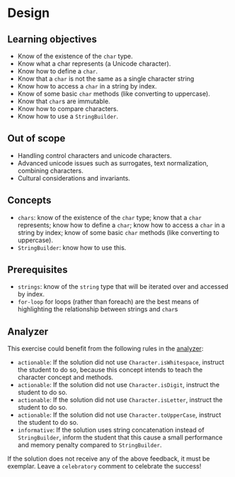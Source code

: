 # Design

## Learning objectives

- Know of the existence of the `char` type.
- Know what a char represents (a Unicode character).
- Know how to define a `char`.
- Know that a `char` is not the same as a single character string
- Know how to access a `char` in a string by index.
- Know of some basic `char` methods (like converting to uppercase).
- Know that `char`s are immutable.
- Know how to compare characters.
- Know how to use a `StringBuilder`.

## Out of scope

- Handling control characters and unicode characters.
- Advanced unicode issues such as surrogates, text normalization, combining characters.
- Cultural considerations and invariants.

## Concepts

- `chars`: know of the existence of the `char` type; know that a `char` represents; know how to define a `char`; know how to access a `char` in a string by index; know of some basic `char` methods (like converting to uppercase).
- `StringBuilder`: know how to use this.

## Prerequisites

- `strings`: know of the `string` type that will be iterated over and accessed by index.
- `for-loop` for loops (rather than foreach) are the best means of highlighting the relationship between strings and `char`s

## Analyzer

This exercise could benefit from the following rules in the [analyzer]:

- `actionable`: If the solution did not use `Character.isWhitespace`, instruct the student to do so, because this concept intends to teach the character concept and methods.
- `actionable`: If the solution did not use `Character.isDigit`, instruct the student to do so.
- `actionable`: If the solution did not use `Character.isLetter`, instruct the student to do so.
- `actionable`: If the solution did not use `Character.toUpperCase`, instruct the student to do so.
- `informative`: If the solution uses string concatenation instead of `StringBuilder`, inform the student that this cause a small performance and memory penalty compared to `StringBuilder`.

If the solution does not receive any of the above feedback, it must be exemplar.
Leave a `celebratory` comment to celebrate the success!

[analyzer]: https://github.com/exercism/java-analyzer
